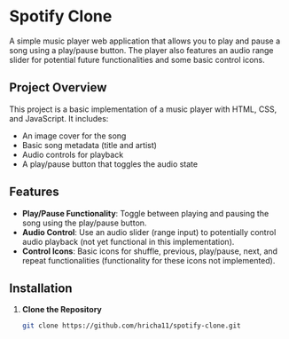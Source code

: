 # Spotify Clone

A simple music player web application that allows you to play and pause a song using a play/pause button. The player also features an audio range slider for potential future functionalities and some basic control icons.

## Project Overview

This project is a basic implementation of a music player with HTML, CSS, and JavaScript. It includes:
- An image cover for the song
- Basic song metadata (title and artist)
- Audio controls for playback
- A play/pause button that toggles the audio state

## Features

- **Play/Pause Functionality**: Toggle between playing and pausing the song using the play/pause button.
- **Audio Control**: Use an audio slider (range input) to potentially control audio playback (not yet functional in this implementation).
- **Control Icons**: Basic icons for shuffle, previous, play/pause, next, and repeat functionalities (functionality for these icons not implemented).

## Installation

1. **Clone the Repository**

   ```bash
   git clone https://github.com/hricha11/spotify-clone.git
